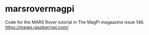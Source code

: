 # marsrovermagpi
Code for the MARS Rover tutorial in The MagPi magaazine issue 146. https://magpi.raspberrypi.com/
